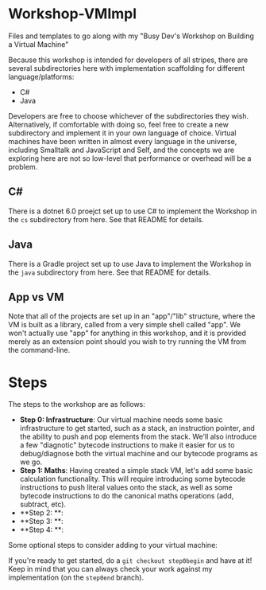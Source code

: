 # Workshop-VMImpl
Files and templates to go along with my "Busy Dev's Workshop on Building a Virtual Machine"

Because this workshop is intended for developers of all stripes, there are several subdirectories here with implementation scaffolding for different language/platforms:

* C#
* Java

Developers are free to choose whichever of the subdirectories they wish. Alternatively, if comfortable with doing so, feel free to create a new subdirectory and implement it in your own language of choice. Virtual machines have been written in almost every language in the universe, including Smalltalk and JavaScript and Self, and the concepts we are exploring here are not so low-level that performance or overhead will be a problem.

## C#
There is a dotnet 6.0 proejct set up to use C# to implement the Workshop in the `cs` subdirectory from here. See that README for details.

## Java
There is a Gradle project set up to use Java to implement the Workshop in the `java` subdirectory from here. See that README for details.

## App vs VM
Note that all of the projects are set up in an "app"/"lib" structure, where the VM is built as a library, called from a very simple shell called "app". We won't actually use "app" for anything in this workshop, and it is provided merely as an extension point should you wish to try running the VM from the command-line.

# Steps
The steps to the workshop are as follows:

* **Step 0: Infrastructure**: Our virtual machine needs some basic infrastructure to get started, such as a stack, an instruction pointer, and the ability to push and pop elements from the stack. We'll also introduce a few "diagnotic" bytecode instructions to make it easier for us to debug/diagnose both the virtual machine and our bytecode programs as we go.
* **Step 1: Maths**: Having created a simple stack VM, let's add some basic calculation functionality. This will require introducing some bytecode instructions to push literal values onto the stack, as well as some bytecode instructions to do the canonical maths operations (add, subtract, etc).
* **Step 2: **:
* **Step 3: **:
* **Step 4: **:

Some optional steps to consider adding to your virtual machine:

If you're ready to get started, do a `git checkout step0begin` and have at it! Keep in mind that you can always check your work against my implementation (on the `step0end` branch).
